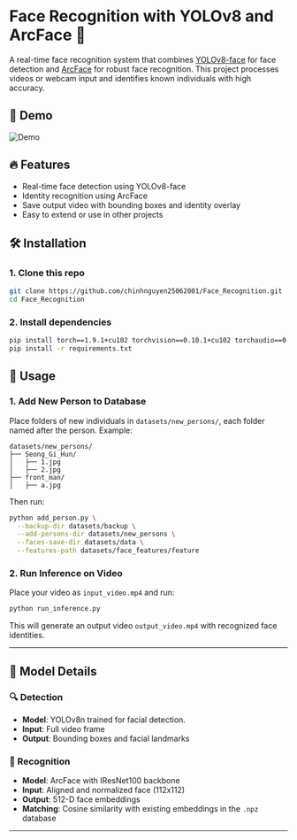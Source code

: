 # Face Recognition with YOLOv8 and ArcFace 🚀

A real-time face recognition system that combines [YOLOv8-face](https://github.com/derronqi/yolov8-face) for face detection and [ArcFace](https://github.com/deepinsight/insightface) for robust face recognition. This project processes videos or webcam input and identifies known individuals with high accuracy.

## 🎥 Demo

![Demo](results/output_demo.gif)


## 🔥 Features
- Real-time face detection using YOLOv8-face
- Identity recognition using ArcFace
- Save output video with bounding boxes and identity overlay
- Easy to extend or use in other projects

## 🛠️ Installation

### 1. Clone this repo

```bash
git clone https://github.com/chinhnguyen25062001/Face_Recognition.git
cd Face_Recognition
```

### 2. Install dependencies

```bash
pip install torch==1.9.1+cu102 torchvision==0.10.1+cu102 torchaudio==0.9.1 -f https://download.pytorch.org/whl/torch_stable.html
pip install -r requirements.txt
```

## 🚀 Usage

### 1. Add New Person to Database

Place folders of new individuals in `datasets/new_persons/`, each folder named after the person. Example:

```
datasets/new_persons/
├── Seong_Gi_Hun/
│   ├── 1.jpg
│   ├── 2.jpg
├── front_man/
│   ├── a.jpg
```

Then run:

```bash
python add_person.py \
  --backup-dir datasets/backup \
  --add-persons-dir datasets/new_persons \
  --faces-save-dir datasets/data \
  --features-path datasets/face_features/feature
```

### 2. Run Inference on Video

Place your video as `input_video.mp4` and run:

```bash
python run_inference.py
```

This will generate an output video `output_video.mp4` with recognized face identities.

---

## 🧠 Model Details

### 🔍 Detection

* **Model**: YOLOv8n trained for facial detection.
* **Input**: Full video frame
* **Output**: Bounding boxes and facial landmarks

### 🧬 Recognition

* **Model**: ArcFace with IResNet100 backbone
* **Input**: Aligned and normalized face (112x112)
* **Output**: 512-D face embeddings
* **Matching**: Cosine similarity with existing embeddings in the `.npz` database

---
